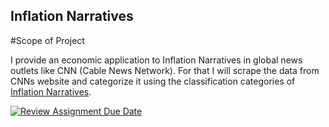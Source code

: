 ## Inflation Narratives

#Scope of Project

I provide an economic application to Inflation Narratives in global news outlets like CNN (Cable News Network). For that I will scrape the data from CNNs website and categorize it using the classification categories of [Inflation Narratives](https://papers.ssrn.com/sol3/papers.cfm?abstract_id=4026601).

[![Review Assignment Due Date](https://classroom.github.com/assets/deadline-readme-button-24ddc0f5d75046c5622901739e7c5dd533143b0c8e959d652212380cedb1ea36.svg)](https://classroom.github.com/a/R1vgPUT1)
